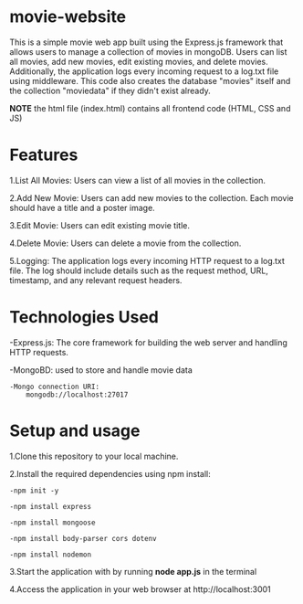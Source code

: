 # movie-website
This is a simple movie web app built using the Express.js framework that allows users to manage a collection of movies in mongoDB. Users can list all movies, add new movies, edit existing movies, and delete movies. Additionally, the application logs every incoming request to a log.txt file using middleware.
This code also creates the database "movies" itself and the collection "moviedata" if they didn't exist already.

**NOTE** the html file (index.html) contains all frontend code (HTML, CSS and JS)

# Features

1.List All Movies: Users can view a list of all movies in the collection.

2.Add New Movie: Users can add new movies to the collection. Each movie should have a title and a poster image.

3.Edit Movie: Users can edit existing movie title.

4.Delete Movie: Users can delete a movie from the collection.

5.Logging: The application logs every incoming HTTP request to a log.txt file. The log should include details such as the request method, URL, timestamp, and any relevant request headers.

# Technologies Used

-Express.js: The core framework for building the web server and handling HTTP requests.

-MongoBD: used to store and handle movie data 

	-Mongo connection URI:
		mongodb://localhost:27017
 
# Setup and usage
1.Clone this repository to your local machine.

2.Install the required dependencies using npm install:

	-npm init -y
	
	-npm install express
	
	-npm install mongoose
	
	-npm install body-parser cors dotenv
	
	-npm install nodemon

3.Start the application with by running **node app.js** in the terminal

4.Access the application in your web browser at http://localhost:3001
#
